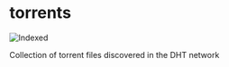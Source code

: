 torrents 
========
![Indexed](https://img.shields.io/badge/indexed-17434-blue)

Collection of torrent files discovered in the DHT network
